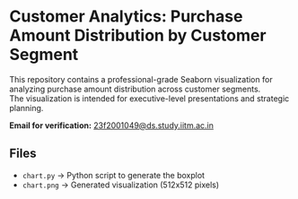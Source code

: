 # Customer Analytics: Purchase Amount Distribution by Customer Segment

This repository contains a professional-grade Seaborn visualization for analyzing purchase amount distribution across customer segments.  
The visualization is intended for executive-level presentations and strategic planning.

**Email for verification:** 23f2001049@ds.study.iitm.ac.in

## Files
- `chart.py` → Python script to generate the boxplot
- `chart.png` → Generated visualization (512x512 pixels)

